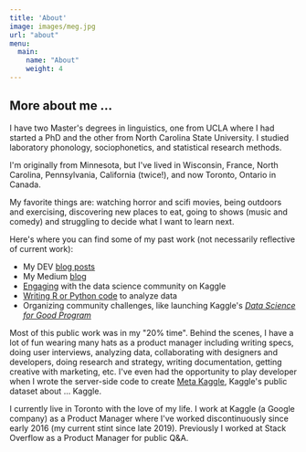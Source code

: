 ```yaml
---
title: 'About'
image: images/meg.jpg
url: "about"
menu:
  main:
    name: "About"
    weight: 4
---
```


## More about me ...
I have two Master's degrees in linguistics, one from UCLA where I had started a PhD and the other from North Carolina State University. I studied laboratory phonology, sociophonetics, and statistical research methods.

I'm originally from Minnesota, but I've lived in Wisconsin, France, North Carolina, Pennsylvania, California (twice!), and now Toronto, Ontario in Canada.

My favorite things are: watching horror and scifi movies, being outdoors and exercising, discovering new places to eat, going to shows (music and comedy) and struggling to decide what I want to learn next.

Here's where you can find some of my past work (not necessarily reflective of current work):

* My DEV [blog posts](https://dev.to/mrisdal)
* My Medium [blog](https://medium.com/@meganrisdal)
* [Engaging](https://www.kaggle.com/mrisdal/discussion) with the data science community on Kaggle
* [Writing R or Python code](https://www.kaggle.com/mrisdal/kernels?sortBy=voteCount&group=profile&pageSize=20&userId=495305) to analyze data
* Organizing community challenges, like launching Kaggle's [_Data Science for Good Program_](http://blog.kaggle.com/2017/11/16/introducing-data-science-for-good-events-on-kaggle/)

Most of this public work was in my "20% time". Behind the scenes, I have a lot of fun wearing many hats as a product manager including writing specs, doing user interviews, analyzing data, collaborating with designers and developers, doing research and strategy, writing documentation, getting creative with marketing, etc. I've even had the opportunity to play developer when I wrote the server-side code to create [Meta Kaggle](https://www.kaggle.com/kaggle/meta-kaggle), Kaggle's public dataset about ... Kaggle.

I currently live in Toronto with the love of my life. I work at Kaggle (a Google company) as a Product Manager where I've worked discontinuously since early 2016 (my current stint since late 2019). Previously I worked at Stack Overflow as a Product Manager for public Q&A.